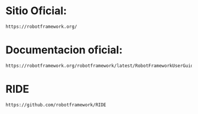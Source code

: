 # Sitio Oficial:
    https://robotframework.org/

# Documentacion oficial:
    https://robotframework.org/robotframework/latest/RobotFrameworkUserGuide.html

# RIDE
    https://github.com/robotframework/RIDE